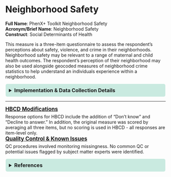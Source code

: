 <h1>Neighborhood Safety</h1>

**Full Name**: PhenX+ Toolkit Neighborhood Safety  
**Acronym/Brief Name**: Neighborhood Safety  
**Construct**: Social Determinants of Health  
  
This measure is a three-item questionnaire to assess the respondent’s perceptions about safety, violence, and crime in their neighborhoods. Neighborhood safety may be relevant to a range of maternal and child health outcomes. The respondent’s perception of their neighborhood may also be used alongside geocoded measures of neighborhood crime statistics to help understand an individuals experience within a neighborhood.   

<details>
<summary>Implementation & Data Collection Details</summary>
<ul>
<br>
<p><strong>Method of Administration</strong>: RA-administered in person or via remote survey <br />
<strong>REDCap Form Name</strong>: nbhsaf <br />
<strong>Spanish Translation</strong>: Translated for HBCD by BURG <br />
<strong>Child Specific/Unspecific Form</strong>: Child Unspecific <br />
<strong>Respondent:</strong> Adult Participant <br />
<strong>Visits</strong>: Visit 1 (prenatal), Visit 2 (10-17 months), Visit 7 (16-31 months), Visit 9 (32-46 months) <br />
<strong>Estimated length of time for completion</strong>: 1 minute</p>
</details>

----------------

<p style="font-size: 1.2em; margin: 0 0 5px;"><b><u>HBCD Modifications</u></b></p>
Response options for HBCD include the addition of “Don’t know” and “Decline to answer.” In addition, the original measure was scored by averaging all three items, but no scoring is used in HBCD - all responses are item-level only. 

<p style="font-size: 1.2em; margin: 0 0 5px;"><b><u>Quality Control & Known Issues</u></b></p>
QC procedures involved monitoring missingness. No common QC or potential issues flagged by subject matter experts were identified.


<p>
<details>
<summary>References</summary>
<br>
<ul>
<li>Mujahid, M. S., Diez Roux, A. V., Morenoff, J. D., &amp; Raghunathan, T. (2007). Assessing the measurement properties of neighborhood scales: from psychometrics to ecometrics. <em>American Journal of Epidemiology</em>, 165(8), 858–867. <a href="https://doi.org/10.1093/aje/kwm040">https://doi.org/10.1093/aje/kwm040</a></li>
<li>PhenX Toolkit. (2024 November 01). Neighborhood Safety, PhenX Toolkit. <a href="https://www.phenxtoolkit.org/protocols/view/210901">https://www.phenxtoolkit.org/protocols/view/210901</a></li>
</ul>
</details>
</p>


<!DOCTYPE html>
<html lang="en">
<head>
  <meta charset="UTF-8">
  <meta name="viewport" content="width=device-width, initial-scale=1.0">
  <title>REFERENCES</title>
  <style>
    .collapsible {
      background-color: #7cceb399;
      padding: 10px;
      margin: 10px 0;
      border-radius: 5px;
    }
    details {
      background-color: #7cceb366;
      padding: 10px;
      margin: 10px 1;
      border-radius: 5px;
    }
    summary {
      font-size: 16px;
      font-weight: bold;
      cursor: pointer;
    }
    a {
      color: #007BFF;
      text-decoration: none;
    }
  </style>
</html>